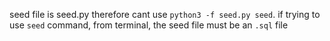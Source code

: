 seed file is seed.py therefore cant use `python3 -f seed.py seed`. if trying to use
`seed` command, from terminal, the seed file must be an `.sql` file